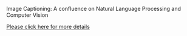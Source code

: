 Image Captioning: A confluence on Natural
Language Processing and Computer Vision

[Please click here for more details](https://drive.google.com/file/d/1iEpD2FmewwTxK6yR0C4_ecl-2yZd4-aY/view?usp=sharing)
